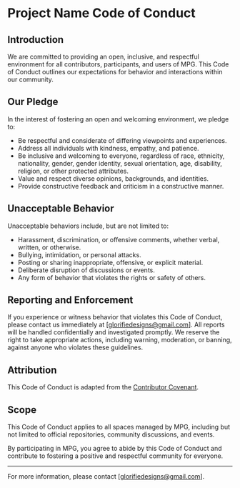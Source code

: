 # Project Name Code of Conduct

## Introduction

We are committed to providing an open, inclusive, and respectful environment for all contributors, participants, and users of MPG. This Code of Conduct outlines our expectations for behavior and interactions within our community.

## Our Pledge

In the interest of fostering an open and welcoming environment, we pledge to:

- Be respectful and considerate of differing viewpoints and experiences.
- Address all individuals with kindness, empathy, and patience.
- Be inclusive and welcoming to everyone, regardless of race, ethnicity, nationality, gender, gender identity, sexual orientation, age, disability, religion, or other protected attributes.
- Value and respect diverse opinions, backgrounds, and identities.
- Provide constructive feedback and criticism in a constructive manner.

## Unacceptable Behavior

Unacceptable behaviors include, but are not limited to:

- Harassment, discrimination, or offensive comments, whether verbal, written, or otherwise.
- Bullying, intimidation, or personal attacks.
- Posting or sharing inappropriate, offensive, or explicit material.
- Deliberate disruption of discussions or events.
- Any form of behavior that violates the rights or safety of others.

## Reporting and Enforcement

If you experience or witness behavior that violates this Code of Conduct, please contact us immediately at [glorifiedesigns@gmail.com]. All reports will be handled confidentially and investigated promptly. We reserve the right to take appropriate actions, including warning, moderation, or banning, against anyone who violates these guidelines.

## Attribution

This Code of Conduct is adapted from the [Contributor Covenant](https://www.contributor-covenant.org/version/2/0/code_of_conduct.html).

## Scope

This Code of Conduct applies to all spaces managed by MPG, including but not limited to official repositories, community discussions, and events.

By participating in MPG, you agree to abide by this Code of Conduct and contribute to fostering a positive and respectful community for everyone.

---

For more information, please contact [glorifiedesigns@gmail.com].
